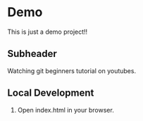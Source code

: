 # Demo

This is just a demo project!!

## Subheader

Watching git beginners tutorial on youtubes.

## Local Development

1. Open index.html in your browser.